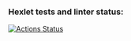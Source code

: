### Hexlet tests and linter status:
[![Actions Status](https://github.com/Igorg599/frontend-project-lvl2/workflows/hexlet-check/badge.svg)](https://github.com/Igorg599/frontend-project-lvl2/actions)